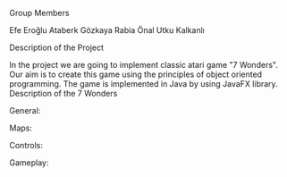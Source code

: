 

Group Members

Efe Eroğlu
Ataberk Gözkaya
Rabia Önal
Utku Kalkanlı

Description of the Project

In the project we are going to implement classic atari game "7 Wonders".
Our aim is to create this game using the principles of object oriented programming.
The game is implemented in Java by using JavaFX library.
Description of the 7 Wonders

General:


Maps:



Controls:


Gameplay:
